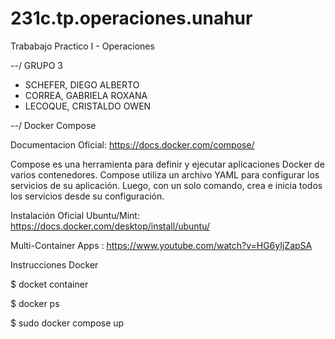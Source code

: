 # 231c.tp.operaciones.unahur
Trababajo Practico I - Operaciones

--/ GRUPO 3

- SCHEFER, DIEGO ALBERTO
- CORREA, GABRIELA ROXANA
- LECOQUE, CRISTALDO OWEN


--/ Docker Compose


Documentacion Oficial: https://docs.docker.com/compose/

Compose es una herramienta para definir y ejecutar aplicaciones Docker de varios contenedores. Compose utiliza un archivo YAML para configurar los servicios de su aplicación. Luego, con un solo comando, crea e inicia todos los servicios desde su configuración.

Instalación Oficial Ubuntu/Mint: https://docs.docker.com/desktop/install/ubuntu/


Multi-Container Apps : https://www.youtube.com/watch?v=HG6yIjZapSA


Instrucciones Docker

$ docket container

$ docker ps

$ sudo docker compose up
